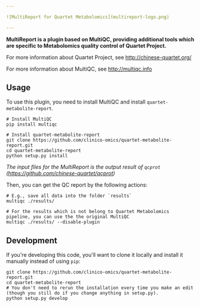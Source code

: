 ```yaml
---

![MultiReport for Quartet Metabolomics](multireport-logo.png)

---
```

**MultiReport is a plugin based on MultiQC, providing additional tools which are
specific to Metabolomics quality control of Quartet Project.**

For more information about Quartet Project, see http://chinese-quartet.org/

For more information about MultiQC, see http://multiqc.info

## Usage

To use this plugin, you need to install MultiQC and install `quartet-metabolite-report`.

```shell
# Install MultiQC
pip install multiqc

# Install quartet-metabolite-report
git clone https://github.com/clinico-omics/quartet-metabolite-report.git
cd quartet-metabolite-report
python setup.py install
```

*The input files for the MultiReport is the output result of `qcprot` (https://github.com/chinese-quartet/qcprot)*


Then, you can get the QC report by the following actions:

```shell
# E.g., save all data into the folder `results`
multiqc ./results/

# For the results which is not belong to Quartet Metabolomics pipeline, you can use the the original MultiQC
multiqc ./results/ --disable-plugin
```

## Development
If you're developing this code, you'll want to clone it locally and install
it manually instead of using `pip`:

```shell
git clone https://github.com/clinico-omics/quartet-metabolite-report.git
cd quartet-metabolite-report
# You don't need to rerun the installation every time you make an edit (though you still do if you change anything in setup.py).
python setup.py develop
```